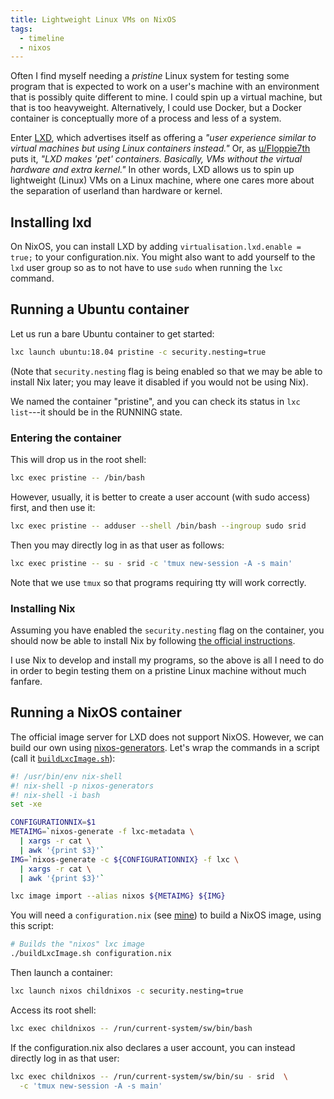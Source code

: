 ```yaml
---
title: Lightweight Linux VMs on NixOS
tags:
  - timeline
  - nixos
---
```


Often I find myself needing a *pristine* Linux system for testing some program that is expected to work on a user's machine with an environment that is possibly quite different to mine. I could spin up a virtual machine, but that is too heavyweight. Alternatively, I could use Docker, but a Docker container is conceptually more of a process and less of a system. 

Enter [LXD](https://linuxcontainers.org/lxd/introduction/), which advertises itself as offering a *"user experience similar to virtual machines but using Linux containers instead."* Or, as [u/Floppie7th](https://old.reddit.com/r/selfhosted/comments/b50h9t/docker_vs_lxd/) puts it, *"LXD makes 'pet' containers. Basically, VMs without the virtual hardware and extra kernel."* In other words, LXD allows us to spin up lightweight (Linux) VMs on a Linux machine, where one cares more about the separation of userland than hardware or kernel.


## Installing lxd 

On NixOS, you can install LXD by adding `virtualisation.lxd.enable = true;` to your configuration.nix. You might also want to add yourself to the `lxd` user group so as to not have to use `sudo` when running the `lxc` command.

## Running a Ubuntu container

Let us run a bare Ubuntu container to get started:

```bash
lxc launch ubuntu:18.04 pristine -c security.nesting=true
```

(Note that `security.nesting` flag is being enabled so that we may be able to install Nix later; you may leave it disabled if you would not be using Nix).

We named the container "pristine", and you can check its status in `lxc list`---it should be in the RUNNING state.

### Entering the container 

This will drop us in the root shell:

```bash
lxc exec pristine -- /bin/bash
```

However, usually, it is better to create a user account (with sudo access) first, and then use it:

```bash
lxc exec pristine -- adduser --shell /bin/bash --ingroup sudo srid
```

Then you may directly log in as that user as follows:

```bash
lxc exec pristine -- su - srid -c 'tmux new-session -A -s main'
```

Note that we use `tmux` so that programs requiring tty will work correctly.


### Installing Nix 

Assuming you have enabled the `security.nesting` flag on the container, you should now be able to install Nix by following [the official instructions](https://nixos.org/nix/).

I use Nix to develop and install my programs, so the above is all I need to do in order to begin testing them on a pristine Linux machine without much fanfare.

## Running a NixOS container

The official image server for LXD does not support NixOS. However, we can build our own using [nixos-generators](https://github.com/nix-community/nixos-generators). Let's wrap the commands in a script (call it [`buildLxcImage.sh`](https://github.com/srid/nix-config/blob/master/lxc/buildLxcImage.sh)):

```bash
#! /usr/bin/env nix-shell
#! nix-shell -p nixos-generators
#! nix-shell -i bash
set -xe

CONFIGURATIONNIX=$1
METAIMG=`nixos-generate -f lxc-metadata \
  | xargs -r cat \
  | awk '{print $3}'`
IMG=`nixos-generate -c ${CONFIGURATIONNIX} -f lxc \
  | xargs -r cat \
  | awk '{print $3}'`

lxc image import --alias nixos ${METAIMG} ${IMG}
```

You will need a `configuration.nix` (see [mine](https://github.com/srid/nix-config/blob/master/lxc/configuration.nix)) to build a NixOS image, using this script:

```bash
# Builds the "nixos" lxc image
./buildLxcImage.sh configuration.nix
```

Then launch a container:

```bash
lxc launch nixos childnixos -c security.nesting=true
```

Access its root shell:

```bash
lxc exec childnixos -- /run/current-system/sw/bin/bash
```

If the configuration.nix also declares a user account, you can instead directly log in as that user:

```bash
lxc exec childnixos -- /run/current-system/sw/bin/su - srid  \
  -c 'tmux new-session -A -s main'
```
